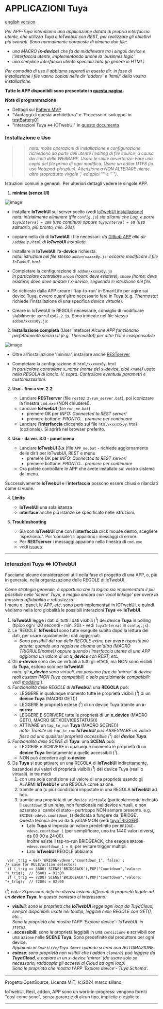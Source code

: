 
#  APPLICAZIONI Tuya 
[english version](https://github.com/msillano/IoTwebUI/blob/main/APP/README.md)

_Per APP-Tuya intendiamo una applicazione dotata di propria interfaccia utente, che utilizza Tuya e IoTwebUI con REST, per realizzare gli obiettivi più svariati._
_Sono normalmente composte di almeno due file:_
* _una MACRO (**x-device**) che fa da middleware tra i singoli device e l'interfaccia utente, implementando anche la 'businnes logic'_
* _una semplice interfaccia utente specializzata (in genere in HTML)_

_Per comodità di uso li abbiamo separati in questa dir: in fase di installazione i file vanno copiati nelle dir 'addon/' e 'html/' della vostra installazione._  

**Tutte le APP disponibili sono presentate in [questa pagina](https://github.com/msillano/IoTwebUI/blob/main/APP/Overviews.md).**


**Note di programmazione**<br>

* Dettagli sul [Pattern MVP](https://github.com/msillano/IoTwebUI/blob/main/html/clima01-leggimi.md#pattern-mvp) 
* "Vantaggi di questa architettura" e 'Processo di sviluppo' in [testBattery01](https://github.com/msillano/IoTwebUI/blob/main/addon/TestBattery01_leggimi.pdf)
* "Interazioni Tuya <=> IOTwebUI" in [questo documento](https://github.com/msillano/IoTwebUI/blob/main/APP/LEGGIMI.md#interazioni-tuya--iotwebui)

### Installazione e Uso
>>_nota: molte operazioni di installazione e configurazione richiedono da parte dell'utente l'editing di file source, a causa dei limiti delle WEBBAPP. Usare le solite avvertenze: Fare una copia del file prima di ogni modifica. Usare un editor UTF8 (io uso Notepad-plusplus). Attenzione a NON ALTERARE niente altro (soprattutto virgole ',' ed apici '"' e "`")._

Istruzioni comuni e generali. Per ulteriori dettagli vedere le singole APP.

1. **minima (senza UI)**

![image](https://github.com/user-attachments/assets/57662994-d2b9-43ac-ac72-2cb9101efbab)

   * installare **IoTwebUI** sul server scelto (vedi [IoTwebUI installazione](https://github.com/msillano/IoTwebUI/blob/main/LEGGIMI30.md#installazione))<br>
   _nota: inizialmente eliminare (file `config.js`) sia allarmi che Log, e porre `tuyaInterval = 180` (uso continuo) oppure  `tuyaInterval = 60` (uso saltuario, più pronto, min. 20s)._

   * copiare nella dir di **IoTwebUI** i file necessari: _da [Github APP](https://github.com/msillano/IoTwebUI/tree/main/APP) alle dir `/addon` e `/html` di **IoTwebUI** installato._

   * Installare in **IoTwebUI** l'**x-device** richiesta.<br> 
    _nota: istruzioni nel file stesso  `addon/xxxxx0y.js`: occorre modificare il file `IoTwebUI.html`._

   * Completare la configurazione di  `addon/xxxxx0y.js`<br>
   _In particolare controllare `xroom` (room: deve esistere), `xhome` (home: deve esistere) dove deve andare l'x-device, seguendo le istruzione nel file._<br>
   
   * Se richiesto dalla APP creare i 'tap-to-run' in SmartLife per agire sui device Tuya, ovvero quant'altro necessario fare in Tuya (e.g. _Thermostat_ richiede l'installazione di una specifica _device virtuale_).

  * Creare in  IoTwebUI le REGOLE necessarie, consiglio di modificare stabilmente `usrrules02.2.js`. Sono indicate nel file stesso `addon/xxxxx0y.js`:      

2. **Installazione completa** (User Inteface)
   _Alcune APP funzionano perfettamente senza UI (e.g. Thermostat) per altre l'UI è insispensabile_
   
![image](https://github.com/user-attachments/assets/b038e96c-012d-48d6-9c57-d0151aad58bc)

   * Oltre all'installazione 'minima', installare anche [RESTserver](https://github.com/msillano/IoTwebUI/blob/main/RESTserver/LEGGIMI-REST22.md#installazione-e-configurazione)
   
   * Completare la configurazione di  `html/xxxxxx0y.html`<br> _In particolare controllare x_name (nome del x-device, cioè `xname`) usato nella REGOLA di lancio. V. sopra. Controllare eventuali parametri e customizzazioni._
     
2. **Uso - fino a ver. 2.2**

   * Lanciare **RESTserver** (file `rest02.2\run_server.bat`), poi iconizzare la finestra  `cmd.exe` (NON chiudere!).
   * Lanciare **IoTwebUI** (file `run_me.bat`) 
       * premere OK per  _INFO: Connected to REST server!_
       * premere bottone: _PRONTO... premere per continuare_
   * Lanciare l'**interfaccia** cliccando sul file  `html\xxxxxx0y.html` (opzionale). Si aprirà nel browser preferito.   

3. **Uso - da ver. 3.0 - panel menu**

    * Lanciare **IoTwebUI 3.x** (file `APP_me.bat` - richiede aggiornamento delle dir!) per IoTwebUI, REST e menu
       * premere OK per  _INFO: Connected to REST server!_
       * premere bottone: _PRONTO... premere per continuare_
    * Ora potete controllare le APP che avete installato sul vostro sistema dal menu.

Successivamente **IoTwebUI** e l'**interfaccia** possono essere chiusi e rilanciati come si vuole.

4. **Limits**
   * **IoTwebUI** una sola istanza
   * **interface** anche più istanze se specificato nelle istruzioni.

5. **Troubleshooting** 
   * Sia con **IoTwebUI** che con l'**interfaccia** click mouse destro, scegliere 'ispeziona..'. Poi 'console': lì appaiono i messaggi di errore.
   * Per  **RESTserver**  i messaggi appaiono nella finestra di `cmd.exe`   
   *  vedi [issues](https://github.com/msillano/IoTwebUI/issues).

<hr>

### Interazioni Tuya <=> IOTwebUI
Facciamo alcune considerazioni utili nella fase di progetto di una APP, o, più in generale, nella organizzazione delle REGOLE di IoTwebUI.

_Come strategia generale, è opportuno che la logica sia implementata il più possibile nelle 'scene' Tuya, e meglio ancora con 'local linkage' per avere la massima affidabilità e robustezza!_ <br> I  menu e i panel, le APP, etc. sono però implementati in IOTwebUI, e quindi vediamo nella loro globalità le possibili interazioni **Tuya** <=> **IoTwbUI**.

1. **IoTwebUI** legge i dati di tutti i dati visibili (<sup>1</sup>) dei device **Tuya** in polling (tipico ogni 120 secondi - min. 20s - vedi `tuyaInterval` in `config.js`).
2. Le 'REGOLE' **IoTwebUI** sono tutte eseguite subito dopo la lettura  dei dati, per usare rapidamente i dati aggiornati.
     * _Sono possibili dei run delle REGOLE extra, per avere risposte più pronte: quando una regola ne chiama un'altra (MACRO TRIGRULE(name)) oppure quando l'interfaccia utente di una APP aggiorna un valore di un **x_device** con REST, etc._
3. Gli **x-device** sono device virtuali a tutti gli effetti, ma NON sono visibili da **Tuya**, esitono solo per  **IoTwebUI**<br>
   _nota: gli **x_device** sono virtuali, ma possono fare da 'mirror' di device reali custom (NON Tuya compatibili, o solo parzialmente compatibili: vedi [modding](https://github.com/msillano/IoTwebUI/tree/main/DIY%20ESP3266/Modding%20switch) )_.
4. _Funzionalità delle REGOLE di  **IoTwebUI**_: una **REGOLA** può:
    * LEGGERE in qualunque momento tutte le proprietà visibili (<sup>1</sup>) di un **device Tuya** (MACRO GET())
    * LEGGERE le proprietà estese (<sup>1</sup>) di un device Tuya tramite un **x-mirror**
    * LEGGERE E SCRIVERE tutte le proprietà di un **x_device** (MACRO GET(), MACRO SETXDEVICESTATUS()) 
    * ATTIVARE un `tap_to_run` **Tuya**  (MACRO SCENE())<br>
     _nota: Tramite un `tap_to_run`  **IoTwebUI** può ASSEGNARE un valore fisso ad una qualsiasi proprietà accessibile (<sup>1</sup>) dei **device Tuya**_.
5. _Funzionalità delle SCENE di  **Tuya**_: una **SCENA** può:
    * LEGGERE e SCRIVERE in qualunque momento le proprietà di un **device Tuya** limitatamente a quelle accessibili (<sup>1</sup>).
    * NON può accedere agli **x-device**
6. Da **Tuya** si può attivare un una REGOLA di **IoTwebUI** indirettamente, basandosi sui valori di  proprietà visibili (<sup>1</sup>) dei device Tuya (reali o virtuali), in tre modi <br>
   1. con una sola condizione sul valore di una proprietà usando gli ALARMI **IoTwebUI** e una REGOLA come azione.
   2. tramite una (o più) condizioni impostate in una REGOLA **IoTwebUI** ad hoc.<br>
   3. tramite una proprietà di un `device virtuale` (particolarmente indicato il `countdown` di un relay, non funzionale nei device virtuali, e non azzerato ai cambi di stato - purtroppo NON sempre presente. e.g. `BRIDGE-vdevo.countdown_1`) dedicata a fungere da 'BRIDGE'. <br> Questa tecnica deriva da tuyaDAEMON (vedi [tuyaTRIGGER](https://github.com/msillano/tuyaDAEMON/tree/main/tuyaTRIGGER)).
      * Lato **Tuya** si imposta un valore predefinito per `BRIDGE-vdevo.countdown_1` (per semplificare, uno tra 1440 valori diversi, da 00:00 a 24:00).<br> 
Inoltre esiste il tap-to-run BRIDGEACK, che esegue `BRIDGE-vdevo.countdown_1 = 0`, per evitare trigger multipli.
      * Lato **IoTwebUI** REGOLE abbiamo:
```
 var _trig = GET('BRIDGE-vdevo','countdown_1', false) ;
// case for RULE/action selector:
 if (_trig == 3600) SCENE('BRIDGEACK'),POP("Countdown","valore: "+_trig);  // 3600s = 01:00    
 if (_trig == 7200) SCENE('BRIDGEACK'),POP("Countdown","valore: "+_trig);  // 7200s = 02:00  
```  
    
(<sup>1</sup>) nota:
  _Si possono definire diversi insiemi differenti di  proprietà legate ad un **device Tuya**. In questo contesto ci interessano:_<br>
* _**visibili**: sono le proprietà che **IoTwebUI** legge ogni loop da TuyaCloud, sempre  disponibili: usate nei tooltip, leggibili nelle REGOLE con GET(), etc..._<br> _Sono le proprietà che mostra l'APP 'Explore device'-'IoTwebUI' in `status`._
* _**accessibili**: sono le proprietà leggibili in una `condizione` e scrivibili con una `azione` nelle **SCENE Tuya**. Sono predefinite dal produttore per ogni device. <br> _Appaiono in `SmartLife/Tuya Smart` quando si crea una AUTOMAZIONE._
* _**estese**: sono proprietà non visibili che l'addon `cloner01` può leggere da **TuyaCloud**, e copiare in un x-device 'mirror' (da usare solo se necessario, raddoppia gli accessi al Cloud ad ogni loop)_ <br> _Sono le proprietà che mostra l'APP 'Explore device'-'Tuya Schema'._

<hr>
  
Progetto OpenSource, Licenza MIT, (c)2024 marco sillano

IoTwebUI, Rest, addon, APP sono un work-in-progress: vengono forniti "così come sono", senza garanzie di alcun tipo, implicite o esplicite.
<hr>

